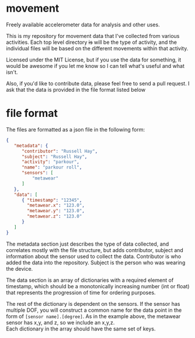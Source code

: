 # movement
Freely available accelerometer data for analysis and other uses.

This is my repository for movement data that I've collected from various activities.  Each top level directory ~~is~~ will be
the type of activity, and the individual files will be based on the different movements within that activity.

Licensed under the MIT License, but if you use the data for something, it would be awesome if you let me know so I
can tell what's useful and what isn't.

Also, if you'd like to contribute data, please feel free to send a pull request.  I ask that the data is provided in the file format
listed below

# file format

The files are formatted as a json file in the following form:

```json
{
   "metadata": {
      "contributor": "Russell Hay",
      "subject": "Russell Hay",
      "activity": "parkour",
      "name": "parkour roll",
      "sensors": [
          "metawear"
      ]
   },
   "data": [
      { "timestamp": "12345",
        "metawear.x": "123.0",
        "metawear.y": "123.0",
        "metawear.z": "123.0"
      }
   ]
}

```

The metadata section just describes the type of data collected, and correlates mostly with the file structure, but adds contributor, subject
and information about the sensor used to collect the data.  Contributor is who added the data into the repository.  Subject is the
person who was wearing the device.

The data section is an array of dictionaries with a required element of timestamp, which should be a monotonically increasing number
(int or float) that represents the progression of time for ordering purposes.

The rest of the dictionary is dependent on the sensors.  If the sensor has multiple DOF, you will construct a common name for the data point
in the form of ```[sensor name].[degree]```.  As in the example above, the metawear sensor has x,y, and z, so we include an x,y,z.  
Each dictionary in the array should have the same set of keys.
